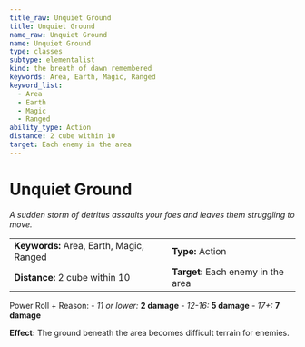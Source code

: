 ```yaml
---
title_raw: Unquiet Ground
title: Unquiet Ground
name_raw: Unquiet Ground
name: Unquiet Ground
type: classes
subtype: elementalist
kind: the breath of dawn remembered
keywords: Area, Earth, Magic, Ranged
keyword_list:
  - Area
  - Earth
  - Magic
  - Ranged
ability_type: Action
distance: 2 cube within 10
target: Each enemy in the area
---
```


# Unquiet Ground

*A sudden storm of detritus assaults your foes and leaves them struggling to move.*

|                                          |                                    |
| :--------------------------------------- | :--------------------------------- |
| **Keywords:** Area, Earth, Magic, Ranged | **Type:** Action                   |
| **Distance:** 2 cube within 10           | **Target:** Each enemy in the area |

Power Roll + Reason: - *11 or lower:* **2 damage** - *12-16:* **5 damage** - *17+:* **7 damage**

**Effect:** The ground beneath the area becomes difficult terrain for enemies.

